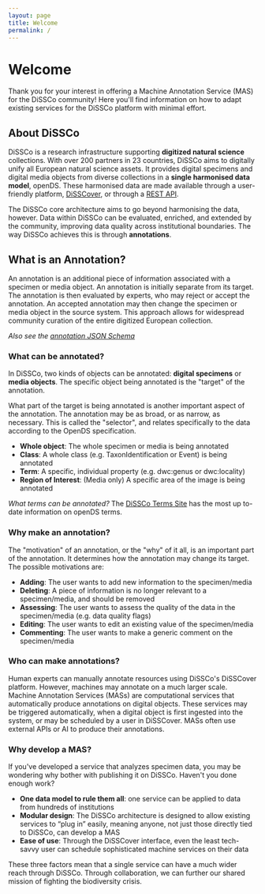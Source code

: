 ```yaml
---
layout: page
title: Welcome
permalink: /
---
```


# Welcome

Thank you for your interest in offering a Machine Annotation Service (MAS) for the DiSSCo community!
Here you'll find information on how to adapt existing services for the DiSSCo platform with minimal
effort.

## About DiSSCo

DiSSCo is a research infrastructure supporting **digitized natural science** collections. With over
200 partners in 23 countries, DiSSCo aims to digitally unify all European natural science assets.
It provides digital specimens and digital media objects from diverse collections in a **single
harmonised data model**, openDS. These harmonised data are made available through a user-friendly
platform, [DiSSCover](https://disscover.dissco.eu/), or through a [REST API]().

The DiSSCo core architecture aims to go beyond harmonising the data, however. Data within DiSSCo can
be evaluated, enriched, and extended by the community, improving data quality across institutional
boundaries. The way DiSSCo achieves this is through **annotations**.

## What is an Annotation?

An annotation is an additional piece of information associated with a specimen or media object. An
annotation is initially separate from its target. The annotation is then evaluated by experts, who
may reject or accept the annotation. An accepted annotation may then change the specimen or media
object in the source system. This approach allows for widespread community curation of the entire
digitized European collection.

*Also see the [annotation JSON Schema](https://schemas.dissco.tech/schemas/fdo-type/annotation/latest/annotation.json)*

### What can be annotated?

In DiSSCo, two kinds of objects can be annotated: **digital specimens** or **media objects**. The
specific
object being annotated is the "target" of the annotation.

What part of the target is being annotated is another important aspect of the annotation. The
annotation may be as broad, or as narrow, as necessary. This is called the "selector", and relates
specifically to the data according to the OpenDS specification.

- **Whole object**: The whole specimen or media is being annotated
- **Class**: A whole class (e.g. TaxonIdentification or Event) is being annotated
- **Term**: A specific, individual property (e.g. dwc:genus or dwc:locality)
- **Region of Interest**: (Media only) A specific area of the image is being annotated

*What terms can be annotated?* The [DiSSCo Terms Site](https://terms.dissco.tech/) has the most up
to-date information on openDS terms.

### Why make an annotation?

The "motivation" of an annotation, or the "why" of it all, is an important part of the annotation.
It determines how the annotation may change its target. The possible motivations are:

- **Adding**: The user wants to add new information to the specimen/media
- **Deleting**: A piece of information is no longer relevant to a specimen/media, and should be
  removed
- **Assessing**: The user wants to assess the quality of the data in the specimen/media (e.g. data
  quality
  flags)
- **Editing**: The user wants to edit an existing value of the specimen/media
- **Commenting**: The user wants to make a generic comment on the specimen/media

### Who can make annotations?

Human experts can manually annotate resources using DiSSCo's DiSSCover
platform. However, machines may annotate on a much larger scale. Machine Annotation Services (MASs)
are computational services that automatically produce annotations on digital objects. These services
may be triggered
automatically, when a digital object is first ingested into the system, or may be scheduled by a
user in DiSSCover. MASs often use external APIs or AI to produce their annotations.

### Why develop a MAS?

If you've developed a service that analyzes specimen data, you may be wondering why bother with
publishing it on
DiSSCo. Haven't you done enough work?

- **One data model to rule them all**: one service can be applied to data from hundreds of
  institutions
- **Modular design**: The DiSSCo architecture is designed to allow existing services to “plug in”
  easily, meaning anyone, not just those directly tied to DiSSCo, can develop a MAS
- **Ease of use**: Through the DiSSCover interface, even the least tech-savvy user can schedule
  sophisticated machine services on their data

These three factors mean that a single service can have a much wider reach through DiSSCo. Through
collaboration, we can further our shared mission of fighting the biodiversity crisis.